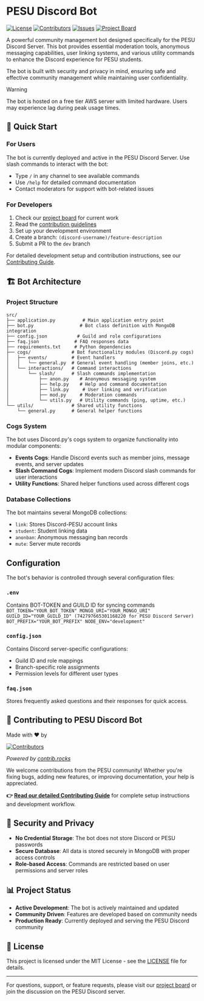 # PESU Discord Bot

[![License](https://img.shields.io/github/license/pesu-dev/discord-bot)](https://github.com/pesu-dev/discord-bot/blob/main/LICENSE)
[![Contributors](https://img.shields.io/github/contributors/pesu-dev/discord-bot)](https://github.com/pesu-dev/discord-bot/graphs/contributors)
[![Issues](https://img.shields.io/github/issues/pesu-dev/discord-bot)](https://github.com/pesu-dev/discord-bot/issues)
[![Project Board](https://img.shields.io/badge/project-board-blue)](https://github.com/orgs/pesu-dev/projects/4/views/8)

A powerful community management bot designed specifically for the PESU Discord Server. This bot provides essential moderation tools, anonymous messaging capabilities, user linking systems, and various utility commands to enhance the Discord experience for PESU students.

The bot is built with security and privacy in mind, ensuring safe and effective community management while maintaining user confidentiality.

> [!WARNING]
> The bot is hosted on a free tier AWS server with limited hardware. Users may experience lag during peak usage times.

## 🚀 Quick Start

### For Users

The bot is currently deployed and active in the PESU Discord Server. Use slash commands to interact with the bot:

- Type `/` in any channel to see available commands
- Use `/help` for detailed command documentation
- Contact moderators for support with bot-related issues

### For Developers

1. Check our [project board](https://github.com/orgs/pesu-dev/projects/4/views/8) for current work
2. Read the [contribution guidelines](.github/CONTRIBUTING.md)
3. Set up your development environment
4. Create a branch: `(discord-username)/feature-description`
5. Submit a PR to the `dev` branch

For detailed development setup and contribution instructions, see our [Contributing Guide](.github/CONTRIBUTING.md).

## 🏗️ Bot Architecture

### Project Structure

```
src/
├── application.py          # Main application entry point
├── bot.py                 # Bot class definition with MongoDB integration
├── config.json           # Guild and role configurations
├── faq.json             # FAQ responses data
├── requirements.txt     # Python dependencies
├── cogs/               # Bot functionality modules (Discord.py cogs)
│   ├── events/         # Event handlers
│   │   └── general.py  # General event handling (member joins, etc.)
│   └── interactions/   # Command interactions
│       └── slash/      # Slash commands implementation
│           ├── anon.py    # Anonymous messaging system
│           ├── help.py    # Help and command documentation
│           ├── link.py     # User linking and verification
│           ├── mod.py     # Moderation commands
│           └── utils.py   # Utility commands (ping, uptime, etc.)
└── utils/              # Shared utility functions
    └── general.py      # General helper functions
```

### Cogs System

The bot uses Discord.py's cogs system to organize functionality into modular components:

- **Events Cogs**: Handle Discord events such as member joins, message events, and server updates
- **Slash Command Cogs**: Implement modern Discord slash commands for user interactions
- **Utility Functions**: Shared helper functions used across different cogs

### Database Collections

The bot maintains several MongoDB collections:
- `link`: Stores Discord-PESU account links
- `student`: Student linking data
- `anonban`: Anonymous messaging ban records
- `mute`: Server mute records

##  Configuration

The bot's behavior is controlled through several configuration files:
### `.env`
Contains BOT-TOKEN and GUILD ID for syncing commands
`BOT_TOKEN="YOUR_BOT_TOKEN"
MONGO_URI="YOUR_MONGO_URI"
GUILD_ID="YOUR_GUILD_ID" (742797665301168220 for PESU Discord Server)
BOT_PREFIX="YOUR_BOT_PREFIX"
NODE_ENV="development"`

### `config.json`
Contains Discord server-specific configurations:
- Guild ID and role mappings
- Branch-specific role assignments
- Permission levels for different user types

### `faq.json`
Stores frequently asked questions and their responses for quick access.

## 🤝 Contributing to PESU Discord Bot

Made with ❤️ by

[![Contributors](https://contrib.rocks/image?repo=pesu-dev/discord-bot&nocache=1)](https://github.com/pesu-dev/discord-bot/graphs/contributors)

*Powered by [contrib.rocks](https://contrib.rocks)*

We welcome contributions from the PESU community! Whether you're fixing bugs, adding new features, or improving documentation, your help is appreciated.

**👉 [Read our detailed Contributing Guide](.github/CONTRIBUTING.md)** for complete setup instructions and development workflow.

## 🔐 Security and Privacy

- **No Credential Storage**: The bot does not store Discord or PESU passwords
- **Secure Database**: All data is stored securely in MongoDB with proper access controls
- **Role-based Access**: Commands are restricted based on user permissions and server roles

## 📊 Project Status

- **Active Development**: The bot is actively maintained and updated
- **Community Driven**: Features are developed based on community needs
- **Production Ready**: Currently deployed and serving the PESU Discord community

## 📄 License

This project is licensed under the MIT License - see the [LICENSE](LICENSE) file for details.

---

For questions, support, or feature requests, please visit our [project board](https://github.com/orgs/pesu-dev/projects/4/views/8) or join the discussion on the PESU Discord server.

